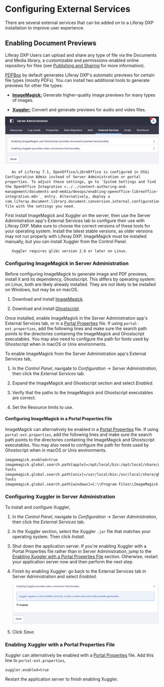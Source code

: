 # Configuring External Services

There are several external services that can be added on to a Liferay DXP installation to improve user experience.

## Enabling Document Previews

Liferay DXP Users can upload and share any type of file via the Documents and Media library, a customizable and permissions-enabled online repository for files (see [Publishing and Sharing](./../../content-authoring-and-management/documents-and-media/publishing_and_sharing.html) for more information).

[PDFBox](https://pdfbox.apache.org/) by default generates Liferay DXP's automatic previews for certain file types (mostly PDFs). You can install two additional tools to generate previews for other file types:

<!--
-   [**OpenOffice:**](https://www.openoffice.org/) or [**LibreOffice:**](https://www.libreoffice.org/)
    Convert and generate previews for many types of documents.
-->

* [**ImageMagick:**](https://www.imagemagick.org/script/index.php) Generate higher-quality image previews for many types of images.

* [**Xuggler:**](http://www.xuggle.com/xuggler/) Convert and generate previews for audio and video files.

![Enable ImageMagick, Ghostscript, and Xuggler from the External Services tab.](./configuring-external-services/images/01.png)

```note::
   As of Liferay 7.1, OpenOffice/LibreOffice is configured in OSGi Configuration Admin instead of Server Administration or portal properties. To adjust these settings, go to `System Settings and find the OpenOffice Integration <../../content-authoring-and-management/documents-and-media/devops/enabling-openoffice-libreoffice-integration.md>`_ entry. Alternatively, deploy a com.liferay.document.library.document.conversion.internal.configuration.OpenOfficeConfiguration.config file with the settings you need.
```

First install ImageMagick and Xuggler on the server, then use the Server Administration app's External Services tab to configure their use with Liferay DXP. Make sure to choose the correct versions of these tools for your operating system. Install the latest stable versions, as older versions may not run properly with Liferay DXP. ImageMagick must be installed manually, but you can install Xuggler from the Control Panel.

```tip:::
   Xuggler requires glibc version 2.6 or later on Linux.
```

### Configuring ImageMagick in Server Administration

Before configuring ImageMagick to generate image and PDF previews, install it and its dependency, Ghostscript. This differs by operating system: on Linux, both are likely already installed. They are not likely to be installed on Windows, but may be on macOS.

1. Download and install [ImageMagick](https://www.imagemagick.org/script/index.php).

1. Download and install [Ghostscript](https://www.ghostscript.com/).

Once installed, enable ImageMagick in the Server Administration app's External Services tab, or in a [Portal Properties](./../../installation-and-upgrades/reference/portal-properties.md) file. If using `portal-ext.properties`, add the following lines and make sure the search path points to the directories containing the ImageMagick and Ghostscript executables. You may also need to configure the path for fonts used by Ghostscript when in macOS or Unix environments.

To enable ImageMagick from the Server Administration app's External Services tab,

1. In the *Control Panel*, navigate to *Configuration* &rarr; *Server Administration*, then click the *External Services* tab.

1. Expand the ImageMagick and Ghostscript section and select *Enabled*.

1. Verify that the paths to the ImageMagick and Ghostscript executables are correct.

1. Set the Resource limits to use.

#### Configuring ImageMagick in a Portal Properties File

ImageMagick can alternatively be enabled in a [Portal Properties](./../../installation-and-upgrades/reference/portal-properties.md) file. If using `portal-ext.properties`, add the following lines and make sure the search path points to the directories containing the ImageMagick and Ghostscript executables. You may also need to configure the path for fonts used by Ghostscript when in macOS or Unix environments.

```properties
imagemagick.enabled=true
imagemagick.global.search.path[apple]=/opt/local/bin:/opt/local/share/ghostscript/fonts:/opt/local/share/fonts/urw-fonts
imagemagick.global.search.path[unix]=/usr/local/bin:/usr/local/share/ghostscript/fonts:/usr/local/share/fonts/urw-fonts
imagemagick.global.search.path[windows]=C:\\Program Files\\ImageMagick
```

### Configuring Xuggler in Server Administration

To install and configure Xuggler,

1. In the *Control Panel*, navigate to *Configuration* &rarr; *Server Administration*, then click the *External Services* tab.

1. In the Xuggler section, select the Xuggler `.jar` file that matches your operating system. Then click *Install*.

1. Shut down the application server. If you're enabling Xuggler with a Portal Properties file rather than in Server Administration, jump to the [Enabling Xuggler with a Portal Properties File](#enabling-xuggler-wtih-a-portal-properties-file) section. Otherwise, restart your application server now and then perform the next step.

1. Finish by enabling Xuggler: go back to the External Services tab in Server Administration and select *Enabled*.

   ![Once Xuggler is installed and Liferay DXP is restarted, the Enable check box appears.](./configuring-external-services/images/02.png)

1. Click *Save*.

### Enabling Xuggler with a Portal Properties File

Xuggler can alternatively be enabled with a [Portal Properties](./../../installation-and-upgrades/reference/portal-properties.md) file. Add this line to `portal-ext.properties`,

```properties
xuggler.enabled=true
```

Restart the application server to finish enabling Xuggler.
